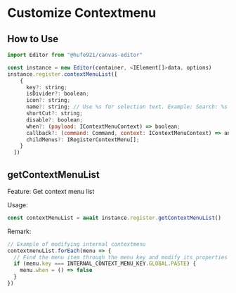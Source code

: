 # Customize Contextmenu

## How to Use

```javascript
import Editor from "@hufe921/canvas-editor"

const instance = new Editor(container, <IElement[]>data, options)
instance.register.contextMenuList([
    {
      key?: string;
      isDivider?: boolean;
      icon?: string;
      name?: string; // Use %s for selection text. Example: Search: %s
      shortCut?: string;
      disable?: boolean;
      when?: (payload: IContextMenuContext) => boolean;
      callback?: (command: Command, context: IContextMenuContext) => any;
      childMenus?: IRegisterContextMenu[];
    }
  ])
```

## getContextMenuList

Feature: Get context menu list

Usage:

```javascript
const contextMenuList = await instance.register.getContextMenuList()
```

Remark:

```javascript
// Example of modifying internal contextmenu
contextmenuList.forEach(menu => {
  // Find the menu item through the menu key and modify its properties
  if (menu.key === INTERNAL_CONTEXT_MENU_KEY.GLOBAL.PASTE) {
    menu.when = () => false
  }
})
```
